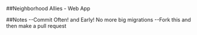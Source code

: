 ##Neighborhood Allies - Web App



##Notes
--Commit Often! and Early!  No more big migrations
--Fork this and then make a pull request
